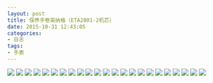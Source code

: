 ```yaml
---
layout: post
title: 保养手卷英纳格（ETA2801-2机芯）
date: 2015-10-31 12:43:05
categories:
- 日志
tags:
- 手表
---
```


![](http://i1328.photobucket.com/albums/w532/xwlogic/IMG_4324_zpsyiysvi8w.jpg)
![](http://i1328.photobucket.com/albums/w532/xwlogic/IMG_4325_zpshraa0cvv.jpg)
![](http://i1328.photobucket.com/albums/w532/xwlogic/IMG_4327_zpsfn9zxryy.jpg)
![](http://i1328.photobucket.com/albums/w532/xwlogic/IMG_4328_zps7ywz3osl.jpg)
![](http://i1328.photobucket.com/albums/w532/xwlogic/IMG_4329_zpsc7ny7lrd.jpg)
![](http://i1328.photobucket.com/albums/w532/xwlogic/IMG_4331_zpspaybndwz.jpg)
![](http://i1328.photobucket.com/albums/w532/xwlogic/IMG_4332_zpsenzs5mjd.jpg)
![](http://i1328.photobucket.com/albums/w532/xwlogic/IMG_4333_zpsjlx8ddu7.jpg)
![](http://i1328.photobucket.com/albums/w532/xwlogic/IMG_4334_zpsujaydfjt.jpg)
![](http://i1328.photobucket.com/albums/w532/xwlogic/IMG_4336_zps8bzhklse.jpg)
![](http://i1328.photobucket.com/albums/w532/xwlogic/IMG_4338_zpsg9cmx2tr.jpg)
![](http://i1328.photobucket.com/albums/w532/xwlogic/IMG_4343_zpsgrr44djn.jpg)
![](http://i1328.photobucket.com/albums/w532/xwlogic/IMG_4344_zpsbfrxehfg.jpg)
![](http://i1328.photobucket.com/albums/w532/xwlogic/IMG_4346_zps8ulk3nlr.jpg)
![](http://i1328.photobucket.com/albums/w532/xwlogic/IMG_4347_zpspfgnt6hz.jpg)
![](http://i1328.photobucket.com/albums/w532/xwlogic/IMG_4348_zpsudlugzrx.jpg)
![](http://i1328.photobucket.com/albums/w532/xwlogic/IMG_4350_zpssf7op05n.jpg)
![](http://i1328.photobucket.com/albums/w532/xwlogic/IMG_4351_zpsqisotho4.jpg)
![](http://i1328.photobucket.com/albums/w532/xwlogic/IMG_4352_zpsvqwje1dc.jpg)
![](http://i1328.photobucket.com/albums/w532/xwlogic/IMG_4353_zpspjv4scxi.jpg)
![](http://i1328.photobucket.com/albums/w532/xwlogic/IMG_4354_zpsm0oneqdv.jpg)
![](http://i1328.photobucket.com/albums/w532/xwlogic/IMG_4386_zpsg3efomy3.jpg)
![](http://i1328.photobucket.com/albums/w532/xwlogic/IMG_4388_zpsyx8qnzxd.jpg)

